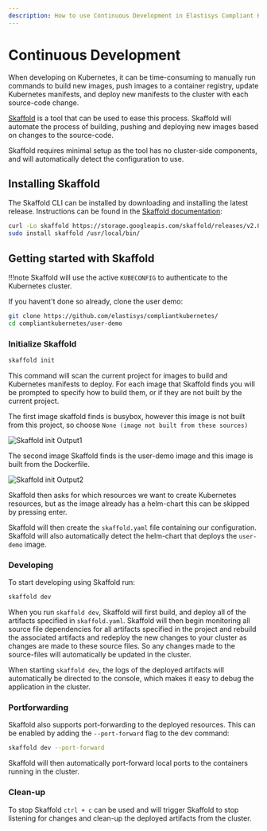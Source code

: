 ```yaml
---
description: How to use Continuous Development in Elastisys Compliant Kubernetes, the security-focused Kubernetes distribution.
---
```


# Continuous Development

When developing on Kubernetes, it can be time-consuming to manually run commands to build new images, 
push images to a container registry, update Kubernetes manifests, and deploy new manifests to the cluster with 
each source-code change.

[Skaffold](https://github.com/GoogleContainerTools/skaffold) is a tool that can be used to ease this process.
Skaffold will automate the process of building, pushing and deploying new images based on changes to the source-code.

Skaffold requires minimal setup as the tool has no cluster-side components, and will automatically detect the configuration to use.

## Installing Skaffold

The Skaffold CLI can be installed by downloading and installing the latest release. Instructions can be found in the [Skaffold
documentation](https://skaffold.dev/docs/install/):

```sh
curl -Lo skaffold https://storage.googleapis.com/skaffold/releases/v2.0.1/skaffold-linux-amd64 && \
sudo install skaffold /usr/local/bin/
```

## Getting started with Skaffold

!!!note
    Skaffold will use the active `KUBECONFIG` to authenticate to the Kubernetes cluster.

If you havent't done so already, clone the user demo:
```bash
git clone https://github.com/elastisys/compliantkubernetes/
cd compliantkubernetes/user-demo
```

<!-- TODO: I didn't read the docs thingie? -->

### Initialize Skaffold

```bash
skaffold init
```

This command will scan the current project for images to build and Kubernetes manifests to deploy. For each image that 
Skaffold finds you will be prompted to specify how to build them, or if they are not built by the current project.

The first image skaffold finds is busybox, however this image is not built from this project, so choose 
`None (image not built from these sources)`

![Skaffold init Output1](/compliantkubernetes/user-guide/img/skaffold-busybox.png)

The second image Skaffold finds is the user-demo image and this image is built from the Dockerfile.

![Skaffold init Output2](/compliantkubernetes/user-guide/img/skaffold-user-demo.png)

Skaffold then asks for which resources we want to create Kubernetes resources, but as the image already has a helm-chart
this can be skipped by pressing enter.

Skaffold will then create the `skaffold.yaml` file containing our configuration. Skaffold will also automatically detect the 
helm-chart that deploys the `user-demo` image.

### Developing

To start developing using Skaffold run:

```bash
skaffold dev
```

When you run `skaffold dev`, Skaffold will first build, and deploy all of the artifacts specified in `skaffold.yaml`.
Skaffold will then begin monitoring all source file dependencies for all artifacts specified in the project and rebuild
the associated artifacts and redeploy the new changes to your cluster as changes are made to these source files.
So any changes made to the source-files will automatically be updated in the cluster.

When starting `skaffold dev`, the logs of the deployed artifacts will automatically be directed to the console, which makes it
easy to debug the application in the cluster.

### Portforwarding

Skaffold also supports port-forwarding to the deployed resources. This can be enabled by adding the `--port-forward` flag to the
dev command:

```bash
skaffold dev --port-forward
```

Skaffold will then automatically port-forward local ports to the containers running in the cluster.

### Clean-up

To stop Skaffold `ctrl + c` can be used and will trigger Skaffold to stop listening for changes and
clean-up the deployed artifacts from the cluster.
